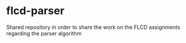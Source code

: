 # flcd-parser
Shared repository in order to share the work on the FLCD assignments regarding the parser algorithm
